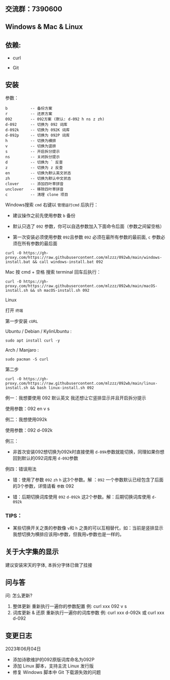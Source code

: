 ## 交流群：7390600
## Windows & Mac & Linux

## 依赖:

- curl

- Git

## 安装

参数：

```batch
b          -- 备份方案
r          -- 还原方案
092        -- 092方案 (默认: d-092 h ns z zh)
d-092      -- 切换为 092 词库
d-092k     -- 切换为 092K 词库
d-092p     -- 切换为 092P 词库
h          -- 切换为横排
v          -- 切换为竖排
s          -- 开启拆分提示
ns         -- 关闭拆分提示
d          -- 切换为 ` 反查
z          -- 切换为 z 反查
en         -- 切换为默认英文状态
zh         -- 切换为默认中文状态
clover     -- 添加四叶草拼音
unclover   -- 移除四叶草拼音
c          -- 清理 clone 项目
```

Windows搜索 `cmd` 右键以 `管理运行cmd` 后执行：

- 建议操作之前先使用参数 `b` 备份

- 默认只选了 `092` 参数，你可以自选参数加入下面命令后面（参数之间留空格）

- 第一次安装必须使用参数 `092`且参数 `092` 必须在最所有参数的最前面, `c` 参数必须在所有参数的最后面

```batch
curl -O https://gh-proxy.com/https://raw.githubusercontent.com/mlzzz/092wb/main/windows-install.bat && call windows-install.bat 092
```

Mac 按 cmd + 空格 搜索 terminal 回车后执行：

```shell
curl -O https://gh-proxy.com/https://raw.githubusercontent.com/mlzzz/092wb/main/macOS-install.sh && sh macOS-install.sh 092
```

Linux

打开 `终端`

第一步安装 `cURL`

Ubuntu / Debian / KylinUbuntu :

```shell
sudo apt install curl -y
```

Arch / Manjaro :

```shell
sudo pacman -S curl
```

第二步

```shell
curl -O https://gh-proxy.com/https://raw.githubusercontent.com/mlzzz/092wb/main/linux-install.sh && bash linux-install.sh 092
```

例一：我想要使用 092 默认英文 我还想让它竖排显示并且开启拆分提示

使用参数：092 en v s

例二：我想使用092k

使用参数：092 d-092k

例三：

- 非首次安装092想切换为092k时直接使用 `d-09k`参数就能切换，同理如果你想回到默认的092词库用 `d-092`参数

例四：错误用法 

- 错：使用了参数 `092`  `zh` `h`  这3个参数。解 ：`092` 一个参数默认已经包含了后面的3个参数，详情请看 `参数` 092

- 错：后期切换词库使用 `092`  `d-092k` 这2个参数。解：后期切换词库使用 `d-092k` 

### TIPS：

- 某些切换开关之类的参数像 `v`和 `h` 之类的可以互相替代，如：当前是竖排显示我想切换为横排应该用`h`参数，但我用`v`参数也是一样的。

## 关于大字集的显示

建议安装宋天的字体, 本拆分字体已做了挂接

## 问与答

问: 怎么更新?

1. 整体更新
   重新执行一遍你的参数配置
   例: curl xxx 092 v s
2. 词库更新 & 还原
   重新执行一遍你的词库参数
   例: curl xxx d-092k  或 curl xxx d-092

## 变更日志
2023年06月04日
- 添加诗歌维护的092原版词库命名为092P
- 添加 Linux 脚本，支持主流 Linux 发行版
- 修复 Windows 脚本中 Git 下载源失效的问题
